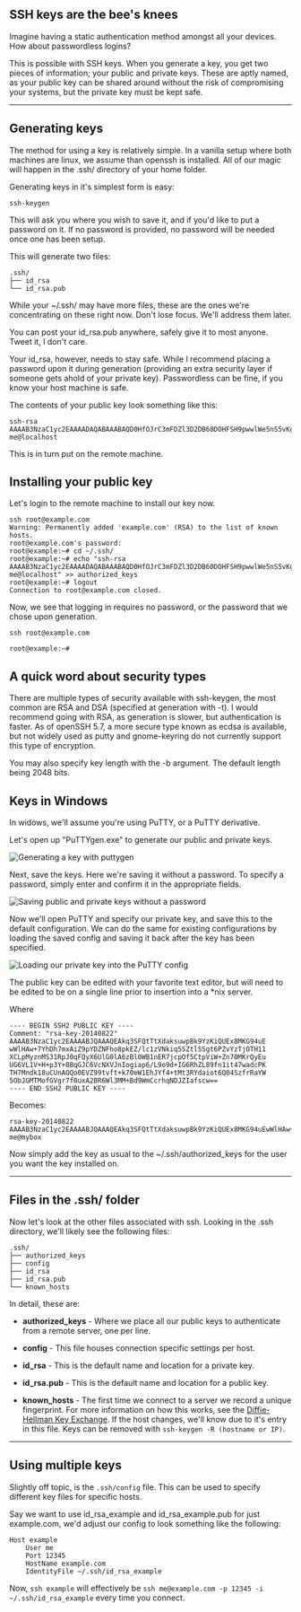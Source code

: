 SSH keys are the bee's knees
---
Imagine having a static authentication method amongst all your devices. How about passwordless logins?
 
This is possible with SSH keys. When you generate a key, you get two pieces of information; your public and private keys. These are aptly named, as your public key can be shared around without the risk of compromising your systems, but the private key must be kept safe.

---

Generating keys
---
The method for using a key is relatively simple. In a vanilla setup where both machines are linux, we assume than openssh is installed.
All of our magic will happen in the .ssh/ directory of your home folder.
 
Generating keys in it's simplest form is easy:

```
ssh-keygen
```
 
This will ask you where you wish to save it, and if you'd like to put a password on it. If no password is provided, no password will be needed once one has been setup.


This will generate two files:

```
.ssh/
├── id_rsa
└── id_rsa.pub

```

While your ~/.ssh/ may have more files, these are the ones we're concentrating on these right now. Don't lose focus. We'll address them later.

You can post your id_rsa.pub anywhere, safely give it to most anyone. Tweet it, I don't care.

Your id_rsa, however, needs to stay safe. While I recommend placing a password upon it during generation (providing an extra security layer if someone gets ahold of your private key). Passwordless can be fine, if you know your host machine is safe.

The contents of your public key look something like this:

```
ssh-rsa AAAAB3NzaC1yc2EAAAADAQABAAABAQD0HfOJrC3mFDZl3D2DB60DOHFSH9pwwlWe5nS5vKgzk+N9MDnGVdyIHSUBoMC0byYKJ2afjyhuL5rwto7VE4eNCeTQ8lIS4Xik5JBT3iycNR3NYNKmH7HE9MYjazgDkZpaDw1XMjA0W1D1jRwK255XwiMRt2MMQUHoILkSpGfqtpT0nsbNRqbgUmzhbiBgxRCmN8hImjDL/kezc1K2PLEnuzI7tmZ3YO3l38N6JVWzNmOBdh4IuZD6pXNynC1CgXPO+tt3xSjr8vDCbgxvA+1AjfslpHmBJFhf3FEAxXsY/1MlpAk2fbFVxQ3SsqlM/71LPVDNI8jbVwC+D1teaTiD me@localhost
```

This is in turn put on the remote machine.

Installing your public key
---

Let's login to the remote machine to install our key now.

```
ssh root@example.com
Warning: Permanently added 'example.com' (RSA) to the list of known hosts.
root@example.com's password:
root@example:~# cd ~/.ssh/
root@example:~# echo "ssh-rsa AAAAB3NzaC1yc2EAAAADAQABAAABAQD0HfOJrC3mFDZl3D2DB60DOHFSH9pwwlWe5nS5vKgzk+N9MDnGVdyIHSUBoMC0byYKJ2afjyhuL5rwto7VE4eNCeTQ8lIS4Xik5JBT3iycNR3NYNKmH7HE9MYjazgDkZpaDw1XMjA0W1D1jRwK255XwiMRt2MMQUHoILkSpGfqtpT0nsbNRqbgUmzhbiBgxRCmN8hImjDL/kezc1K2PLEnuzI7tmZ3YO3l38N6JVWzNmOBdh4IuZD6pXNynC1CgXPO+tt3xSjr8vDCbgxvA+1AjfslpHmBJFhf3FEAxXsY/1MlpAk2fbFVxQ3SsqlM/71LPVDNI8jbVwC+D1teaTiD me@localhost" >> authorized_keys
root@example:~# logout
Connection to root@example.com closed.

```
Now, we see that logging in requires no password, or the password that we chose upon generation.

```
ssh root@example.com

root@example:~#
```

A quick word about security types
---

There are multiple types of security available with ssh-keygen, the most common are RSA and DSA (specified at generation with -t). I would recommend going with RSA, as generation is slower, but authentication is faster.
As of openSSH 5.7, a more secure type known as ecdsa is available, but not widely used as putty and gnome-keyring do not currently support this type of encryption.

You may also specify key length with the -b argument. The default length being 2048 bits.


Keys in Windows
---

In widows, we'll assume you're using PuTTY, or a PuTTY derivative.


Let's open up "PuTTYgen.exe" to generate our public and private keys.

![Generating a key with puttygen](https://raw.githubusercontent.com/erronjason/sshkeys/master/resources/img/puttygen.gif)



Next, save the keys. Here we're saving it without a password. To specify a password, simply enter and confirm it in the appropriate fields.

![Saving public and private keys without a password](https://raw.githubusercontent.com/erronjason/sshkeys/master/resources/img/puttygen1.gif)



Now we'll open PuTTY and specify our private key, and save this to the default configuration. We can do the same for existing configurations by loading the saved config and saving it back after the key has been specified.

![Loading our private key into the PuTTY config](https://raw.githubusercontent.com/erronjason/sshkeys/master/resources/img/putty.gif)


The public key can be edited with your favorite text editor, but will need to be edited to be on a single line prior to insertion into a *nix server.

Where

```
---- BEGIN SSH2 PUBLIC KEY ----
Comment: "rsa-key-20140822"
AAAAB3NzaC1yc2EAAAABJQAAAQEAkq3SFQtTtXdaksuwpBk9YzKiQUEx8MKG94uE
wWlHAw+7YhDh7mxAiZ9pYDZNFho8pkEZ/lc1zVNkiq5SZtlSSgt6PZvYzTjOTH11
XCLpMyznMS31RpJ0qFQyX6UlG0lA6zBl0WB1nER7jcpOf5CtpViW+Zn70MKrQyEu
UG6VL1V+H+p3Y+8BqGJC6VcNXVJnIogiap6/L9o9d+IG6RhZL89fn1it47wadcPK
TH7Mndk18uCUnAOQo0EVZ99tvft+k70eW1EhJYf4+tMt3RYdaiot6Q04SzfrRaYW
5ObJGMTMofGVgr7f0uxA2BR6Wl3MM+Bd9WmCcrhqNDJZIafscw==
---- END SSH2 PUBLIC KEY ----

```

Becomes:

```
rsa-key-20140822 AAAAB3NzaC1yc2EAAAABJQAAAQEAkq3SFQtTtXdaksuwpBk9YzKiQUEx8MKG94uEwWlHAw+7YhDh7mxAiZ9pYDZNFho8pkEZ/lc1zVNkiq5SZtlSSgt6PZvYzTjOTH11XCLpMyznMS31RpJ0qFQyX6UlG0lA6zBl0WB1nER7jcpOf5CtpViW+Zn70MKrQyEuUG6VL1V+H+p3Y+8BqGJC6VcNXVJnIogiap6/L9o9d+IG6RhZL89fn1it47wadcPKTH7Mndk18uCUnAOQo0EVZ99tvft+k70eW1EhJYf4+tMt3RYdaiot6Q04SzfrRaYW5ObJGMTMofGVgr7f0uxA2BR6Wl3MM+Bd9WmCcrhqNDJZIafscw== me@mybox
```

Now simply add the key as usual to the ~/.ssh/authorized_keys for the user you want the key installed on.

---

Files in the .ssh/ folder
---

Now let's look at the other files associated with ssh. Looking in the .ssh directory, we'll likely see the following files:


```
.ssh/
├── authorized_keys
├── config
├── id_rsa
├── id_rsa.pub
└── known_hosts
```

In detail, these are:


 - **authorized_keys** - Where we place all our public keys to authenticate from a remote server, one per line.

 - **config** - This file houses connection specific settings per host.

 - **id_rsa** - This is the default name and location for a private key.

 - **id_rsa.pub** - This is the default name and location for a public key.

 - **known_hosts** - The first time we connect to a server we record a unique fingerprint. For more information on how this works, see the <a href="http://youtu.be/YEBfamv-_do" target="_blank">Diffie-Hellman Key Exchange</a>. If the host changes, we'll know due to it's entry in this file. Keys can be removed with ```ssh-keygen -R (hostname or IP)```.


---

Using multiple keys
---

Slightly off topic, is the ```.ssh/config``` file. This can be used to specify different key files for specific hosts.

Say we want to use id_rsa_example and id_rsa_example.pub for just example.com, we'd adjust our config to look something like the following:

```
Host example
    User me
    Port 12345
    HostName example.com
    IdentityFile ~/.ssh/id_rsa_example
```

Now, ```ssh example``` will effectively be ```ssh me@example.com -p 12345 -i ~/.ssh/id_rsa_example``` every time you connect.
